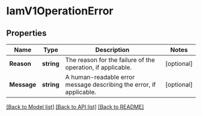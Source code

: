 # IamV1OperationError

## Properties

Name | Type | Description | Notes
------------ | ------------- | ------------- | -------------
**Reason** | **string** | The reason for the failure of the operation, if applicable. |[optional] 
**Message** | **string** | A human-readable error message describing the error, if applicable. |[optional] 

[[Back to Model list]](../README.md#documentation-for-models) [[Back to API list]](../README.md#documentation-for-api-endpoints) [[Back to README]](../README.md)


